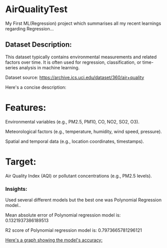 # AirQualityTest
My First ML(Regression) project which summarises all my recent learnings regarding Regression...

## Dataset Description:
This dataset typically contains environmental measurements and related factors over time.
It is often used for regression, classification, or time-series analysis in machine learning. 

Dataset source: https://archive.ics.uci.edu/dataset/360/air+quality

Here's a concise description:

# Features:

Environmental variables (e.g., PM2.5, PM10, CO, NO2, SO2, O3).

Meteorological factors (e.g., temperature, humidity, wind speed, pressure).

Spatial and temporal data (e.g., location coordinates, timestamps).

# Target:

Air Quality Index (AQI) or pollutant concentrations (e.g., PM2.5 levels).

### Insights:

Used several different models but the best one was Polynomial Regression model..

Mean absolute error of Polynomial regression model is:  0.1321937386189513

R2 score  of Polynomial regression model is:  0.7973665781296121

[Here's a graph showing the model's accuracy:](image.png)
